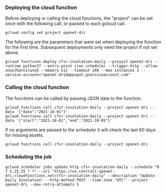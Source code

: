### Deploying the cloud function

Before deploying or calling the cloud functions, the "project" can be set once with the following call, or passed to each gcloud call.
```
gcloud config set project openet-dri
```

The following are the parameters that were set when deploying the function for the first time.  Subsequent deployments only need the project if not set above.
```
gcloud functions deploy cfsr-insolation-daily --project openet-dri --runtime python37 --entry-point cron_scheduler --trigger-http --allow-unauthenticated --memory 512 --timeout 240 --max-instances 1 --service-account="openet-dri@appspot.gserviceaccount.com"
```

### Calling the cloud function

The functions can be called by passing JSON data to the function.
```
gcloud functions call cfsr-insolation-daily --project openet-dri --data '{"date":"2021-10-01"}'
gcloud functions call cfsr-insolation-daily --project openet-dri --data '{"start":"2021-10-01","end":"2021-10-05"}'
```

If no arguments are passed to the scheduler it will check the last 60 days for missing assets.
```
gcloud functions call cfsr-insolation-daily --project openet-dri
```

### Scheduling the job

```
gcloud scheduler jobs update http cfsr-insolation-daily --schedule "0 7 5,15,25 * *" --uri "https://us-central1-openet-dri.cloudfunctions.net/cfsr-insolation-daily" --description "Update Daily Insolation" --http-method POST --time-zone "UTC" --project openet-dri --max-retry-attempts 5
```
